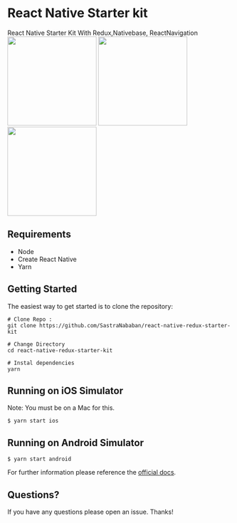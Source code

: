 # React Native Starter kit

React Native Starter Kit With Redux,Nativebase, ReactNavigation
<img src="https://i.imgur.com/ySrXFxZ.png" width="200">
<img src="https://i.imgur.com/fX4V7hf.png" width="200">
<img src="https://i.imgur.com/dQXiIIQ.png" width="200">
 
## Requirements
- Node
- Create React Native
- Yarn

## Getting Started
The easiest way to get started is to clone the repository:

``` 
# Clone Repo : 
git clone https://github.com/SastraNababan/react-native-redux-starter-kit

# Change Directory
cd react-native-redux-starter-kit

# Instal dependencies
yarn 
```

## Running on iOS Simulator
Note: You must be on a Mac for this.
```
$ yarn start ios
```

## Running on Android Simulator
```
$ yarn start android
```

For further information please reference the [official docs](https://facebook.github.io/react-native/docs/running-on-device.html).


## Questions?
If you have any questions please open an issue. Thanks!